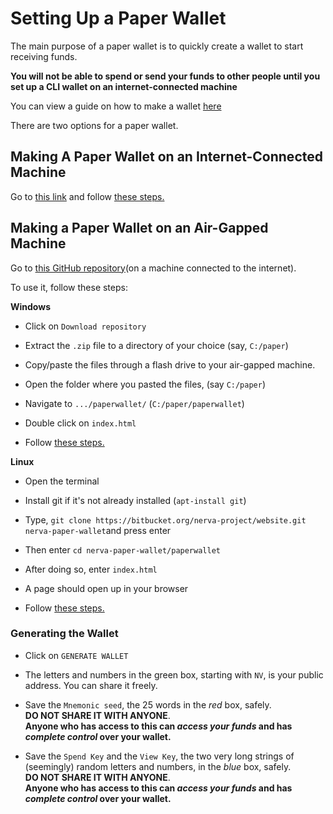 # Setting Up a Paper Wallet

The main purpose of a paper wallet is to quickly create a wallet to start receiving funds. 

**You will not be able to spend or send your funds to other people until you set up a CLI wallet on an internet-connected machine**

You can view a guide on how to make a wallet [here](Using-the-CLI-Wallet)

There are two options for a paper wallet.

## Making A Paper Wallet on an Internet-Connected Machine

Go to [this link](https://getnerva.org/#paper-wallet) and follow [these steps.](#generating-the-wallet)

## Making a Paper Wallet on an Air-Gapped Machine

Go to [this GitHub repository](https://bitbucket.org/nerva-project/website/downloads/?tab=downloads)(on a machine connected to the internet).

To use it, follow these steps:

**Windows**
  - Click on `Download repository`

  - Extract the `.zip` file to a directory of your choice (say, `C:/paper`)

  - Copy/paste the files through a flash drive to your air-gapped machine.

  - Open the folder where you pasted the files, (say `C:/paper`) 
  
  - Navigate to `.../paperwallet/` (`C:/paper/paperwallet`)

  - Double click on `index.html`

  - Follow [these steps.](#generating-the-wallet)

**Linux**
  - Open the terminal

  -  Install git if it's not already installed (`apt-install git`)

  - Type, `git clone https://bitbucket.org/nerva-project/website.git nerva-paper-wallet`and press enter

  - Then enter `cd nerva-paper-wallet/paperwallet`

  - After doing so, enter `index.html`

  - A page should open up in your browser

  - Follow [these steps.](#generating-the-wallet)

### Generating the Wallet

- Click on `GENERATE WALLET`

- The letters and numbers in the green box, starting with `NV`, is your public address. You can share it freely. 

- Save the `Mnemonic seed`, the 25 words in the *red* box, safely.  
**DO NOT SHARE IT WITH ANYONE**.  
**Anyone who has access to this can *access your funds* and has *complete control* over your wallet.**

- Save the `Spend Key` and the `View Key`, the two very long strings of (seemingly) random letters and numbers, in the *blue* box, safely.  
**DO NOT SHARE IT WITH ANYONE**.  
**Anyone who has access to this can *access your funds* and has *complete control* over your wallet.**
